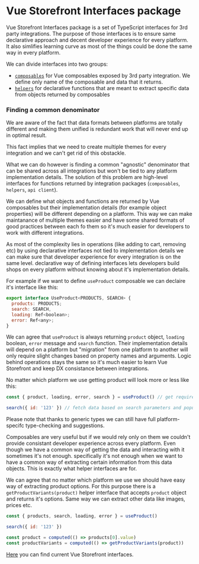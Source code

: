 # Vue Storefront Interfaces package

Vue Storefront Interfaces package is a set of TypeScript interfaces for 3rd party integrations. The purpose of those interfaces is to ensure same declarative approach and decent developer experience for every platform. It also simlifies learning curve as most of the things could be done the same way in every platform.

We can divide interfaces into two groups:

- [`composables`](./composables.md) for Vue composables exposed by 3rd party integration. We define only name of the composable and data that it returns.
- [`helpers`](./helpers.md) for declarative functions that are meant to extract specific data from objects returned by composables

### Finding a common denominator

We are aware of the fact that data formats between platforms are totally different and making them unified is redundant work that will never end up in optimal result.

This fact implies that we need to create multiple themes for every integration and we can't get rid of this obstackle. 

What we can do however is finding a common "agnostic" denominator that can be shared across all integrations but won't be tied to any platform implementation details. The solution of this problem are high-level interfaces for functions returned by integration packages (`composables`, `helpers`, `api client`).

We can define what objects and functions are returned by Vue composables but their implementation details (for example object properties) will be different depending on a platform. This way we can make maintanance of multiple themes easier and have some shared formats of good practices between each fo them so it's much easier for developers to work with different integrations.

As most of the complexity lies in operations (like adding to cart, removing etc) by using declarative interfaces not tied to implementation details we can make sure that developer experience for every integration is on the same level. declarative way of defining interfaces lets developers build shops on every platform without knowing about it's implementation details.

For example if we want to define `useProduct` composable we can declaire it's interface like this:

```js
export interface UseProduct<PRODUCTS, SEARCH> {
  products: PRODUCTS;
  search: SEARCH,
  loading: Ref<boolean>;
  error: Ref<any>;
}
```

We can agree that `useProduct`  is always returning `product` object, `loading` boolean, `error` message and `search` function. Their implementation details will depend on a platform but "migration" from one platform to another will only require slight changes based on property names and arguments. Logic behind operations stays the same so it's much easier to learn Vue Storefront and keep DX consistance between integrations. 

No matter which platform we use getting product will look more or less like this:

```js
const { product, loading, error, search } = useProduct() // get required data from composable

search({ id: '123' }) // fetch data based on search parameters and populate product object with the result
```
Please note that thanks to generic types we can still have full platform-specifc type-checking and suggestions.

Composables are very useful but if we would rely only on them we couldn't provide consistant developer experience across every platform. Even though we have a common way of getting the data and interacting with it sometimes it's not enough. specifically it's not enough when we want to have a common way of extracting certain information from this data objects. This is exactly what helper interfaces are for. 

We can agree that no matter which platform we use we should have easy way of extracting product options. For this purpose there is a `getProductVariants(product)` helper interface that accepts `product` object and returns it's options.  Same way we can extract other data like images, prices etc.
```js
const { products, search, loading, error } = useProduct()

search({ id: '123' })

const product = computed(() => products[0].value)
const productVariants = computed(() => getProductVariants(product))
```

[Here](https://github.com/filrak/next/blob/master/packages/core/index.ts) you can find current Vue Storefront interfaces.